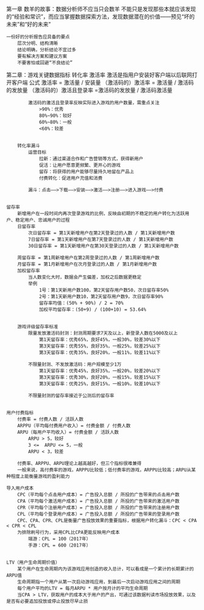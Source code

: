 第一章
     数羊的故事：数据分析师不应当只会数羊
        不能只是发现那些本就应该发现的“经验和常识”，而应当掌握数据探索方法，发现数据潜在的价值——预见“坏的未来”和“好的未来”

    一份好的分析报告应具备的要点
        层次分明、结构清晰
        结论明确，分析结论不宜过多
        要有解决方案和建议方案
        不要害怕或回避“不良结论”


第二章：游戏关键数据指标
    转化率
        激活率
            激活是指用户安装好客户端以后联网打开客户端
            公式
                激活率 = 激活量 / 安装量
                （激活码的）激活率 = 激活量 / 激活码的发放量
                （激活码的）激活且登录率 =激活码的发放量 / 激活码激活量

            激活码的激活且登录率反映实际进入游戏的用户数量，需重点关注
                >90%：优秀
                80%~90%：较好
                60%~80%：一般
                <60%：较差


        转化率漏斗
            运营目标
                拉新：通过渠道合作和广告营销等方式，获得新用户
                促活：让用户愿意更频繁、更开心的游戏
                留存：将获得的用户能够尽量持久地留在产品上
                付费转化：促进用户充值和消费

            漏斗：点击——>下载——>安装——>激活——>注册——>进入游戏——>付费


    留存率
        新增用户在一段时间内再次登录游戏的比例，反映由初期的不稳定的用户转化为活跃用户、稳定用户、忠诚用户的过程
        日留存率
            次日留存率 = 第1天新增用户在第2天登录过的人数 / 第1天新增用户数
            7日留存率 = 第1天新增用户在第7天登录过的人数 / 第1天新增用户数
            30日留存率 = 第1天新增用户在第30天登录过的人数 / 第1天新增用户数

        周留存率 = 第1周新增用户在第2周登录过的人数 / 第1周新增用户数
        月留存率 = 第1月新增用户在次月登录过的人数 / 第1月新增用户数
        加权留存率
            当人数变化大时，数据会产生偏差，加权之后数据更稳定
            举例
                1号：第1天新用户数100，第2天留存用户数50，次日留存率50%
                2号：第1天新用户数10，第2天留存用户数9，次日留存率90%
                留存率均值：(50% + 90%) / 2 = 70%
                加权平均留存率：(50+9) / (100+10) = 53.64%


        游戏评级留存率标准
            限量发放激活码封测：封测周期要求7天及以上，新登录人数在5000及以上
                第1天留存率：优秀65%，良好45%，一般30%，较差30%以下
                第3天留存率：优秀55%，良好35%，一般25%，较差25%以下
                第3天留存率：优秀35%，良好20%，一般11%，较差11%以下

            不限量封测、不发放激活码：用户规模至少1万
                第1天留存率：优秀45%，良好35%，一般20%，较差20%以下
                第3天留存率：优秀30%，良好20%，一般15%，较差15%以下
                第3天留存率：优秀25%，良好15%，一般10%，较差10%以下

            不限量封测的留存率接近于公测后的留存率


    用户付费指标
        付费率 = 付费人数 / 活跃人数
        ARPPU（平均每付费用户收入）= 付费金额 / 付费人数
        ARPU（每用户平均收入）= 付费金额 / 活跃人数
            ARPU > 5，较好
            3 <=  ARPU <= 5，一般
            ARPU < 3，较差

        付费率、ARPPU、ARPU理论上越高越好，但三个指标很难兼得
        一般来说，高付费率的游戏，ARPPU比较低；低付费率的游戏，ARPPU比较高；ARPU从某种程度上能衡量游戏的盈利能力

    导入用户成本
        CPC（平均每个点击用户成本）= 广告投入总额 / 所投的广告带来的点击用户数
        CPA（平均每个激活用户成本）= 广告投入总额 / 所投的广告带来的激活用户数
        CPR（平均每个注册用户成本）= 广告投入总额 / 所投的广告带来的注册用户数
        CPL（平均每个登录用户成本）= 广告投入总额 / 所投的广告带来的登录用户数
        CPC、CPA、CPR、CPL是衡量广告投放效果的重要指标，根据用户转化漏斗：CPC < CPA < CPR < CPL
        为排除刷号行为，采用CPL比CPA更能反映用户成本
            端游：CPL = 100（2017年）
            手游：CPL = 600（2017年）


    LTV（用户生命周期价值）
        某个用户在生命周期内为该游戏应用创造的收入总计，可以看成是一个累计的长期累计的ARPU值
        生命周期指一个用户从第一次启动游戏应用，到最后一次启动游戏应用之间的周期
        每个用户平均的LTV = 每月ARPU * 用户按月计的平均生命周期
        当CPA > LTV，获取用户的成本大于用户的产出，可通过该数据判读市场投放效果，以及是否有必要追加投放或停止投放尽早止损



